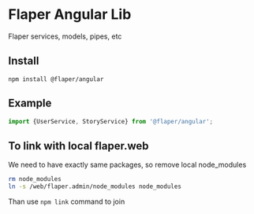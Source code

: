 # Flaper Angular Lib
Flaper services, models, pipes, etc

## Install 
`npm install @flaper/angular`

## Example
```typescript
import {UserService, StoryService} from '@flaper/angular';
```

## To link with local flaper.web

We need to have exactly same packages, so remove local node_modules
```bash
rm node_modules
ln -s /web/flaper.admin/node_modules node_modules
```

Than use `npm link` command to join